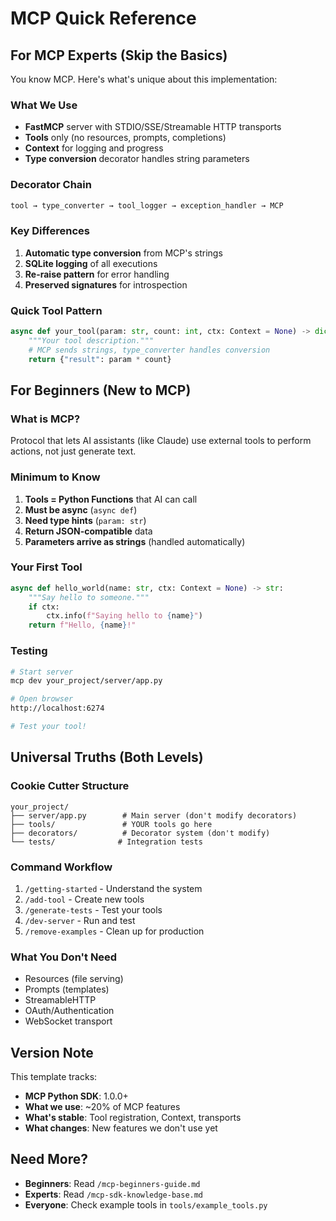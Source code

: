 # MCP Quick Reference

## For MCP Experts (Skip the Basics)

You know MCP. Here's what's unique about this implementation:

### What We Use
- **FastMCP** server with STDIO/SSE/Streamable HTTP transports
- **Tools** only (no resources, prompts, completions)
- **Context** for logging and progress
- **Type conversion** decorator handles string parameters

### Decorator Chain
```python
tool → type_converter → tool_logger → exception_handler → MCP
```

### Key Differences
1. **Automatic type conversion** from MCP's strings
2. **SQLite logging** of all executions
3. **Re-raise pattern** for error handling
4. **Preserved signatures** for introspection

### Quick Tool Pattern
```python
async def your_tool(param: str, count: int, ctx: Context = None) -> dict:
    """Your tool description."""
    # MCP sends strings, type_converter handles conversion
    return {"result": param * count}
```

## For Beginners (New to MCP)

### What is MCP?
Protocol that lets AI assistants (like Claude) use external tools to perform actions, not just generate text.

### Minimum to Know
1. **Tools = Python Functions** that AI can call
2. **Must be async** (`async def`)
3. **Need type hints** (`param: str`)
4. **Return JSON-compatible** data
5. **Parameters arrive as strings** (handled automatically)

### Your First Tool
```python
async def hello_world(name: str, ctx: Context = None) -> str:
    """Say hello to someone."""
    if ctx:
        ctx.info(f"Saying hello to {name}")
    return f"Hello, {name}!"
```

### Testing
```bash
# Start server
mcp dev your_project/server/app.py

# Open browser
http://localhost:6274

# Test your tool!
```

## Universal Truths (Both Levels)

### Cookie Cutter Structure
```
your_project/
├── server/app.py        # Main server (don't modify decorators)
├── tools/               # YOUR tools go here
├── decorators/          # Decorator system (don't modify)
└── tests/              # Integration tests
```

### Command Workflow
1. `/getting-started` - Understand the system
2. `/add-tool` - Create new tools
3. `/generate-tests` - Test your tools
4. `/dev-server` - Run and test
5. `/remove-examples` - Clean up for production

### What You Don't Need
- Resources (file serving)
- Prompts (templates)
- StreamableHTTP
- OAuth/Authentication
- WebSocket transport

## Version Note

This template tracks:
- **MCP Python SDK**: 1.0.0+
- **What we use**: ~20% of MCP features
- **What's stable**: Tool registration, Context, transports
- **What changes**: New features we don't use yet

## Need More?

- **Beginners**: Read `/mcp-beginners-guide.md`
- **Experts**: Read `/mcp-sdk-knowledge-base.md`
- **Everyone**: Check example tools in `tools/example_tools.py`